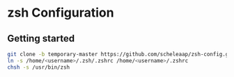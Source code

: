 # zsh Configuration

## Getting started

```sh
git clone -b temporary-master https://github.com/scheleaap/zsh-config.git
ln -s /home/<username>/.zsh/.zshrc /home/<username>/.zshrc
chsh -s /usr/bin/zsh
```
